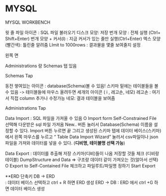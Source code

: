# MYSQL

MYSQL WORKBENCH

윗 줄
파일 아이콘 : SQL 파일 불러오기
디스크 모양: 저장 
번개 모양 : 전체 실행 (Ctrl+ Shift+Enter)
번개 모양 +  커서(I) : 지금 커서가 있는 줄만 실행(Ctrl+Enter)
엑스 모양(빨간색): 틀린줄 알려줌
LImit to 1000rows : 결과물을 몇줄 보여줄지 설정

왼쪽 면

Administrations 랑 Schemas 탭 있음

Schemas Tap
	
동전 쌓여있는 아이콘 : database(Schema)볼 수 있음!
스키마 밑에는 테이블들을 볼 수 있음
-> 테이블들에 마우스 올려두면
   세개의 아이콘 (  i , 레고손, 네모)
레고손 :  여기서 직접 column 추가나 수정가능
네모: 결과 테이블을 보여줌

Administrations Tap

Data Import 
: SQL 파일을 가져올 수 있음
O Import form  Self-Constrained File 선택해 다운받은 sql 파일 가져옴
New.. 버튼 눌러서 Database(Schema) 이름을 설정할 수 있다.
Import 버튼 누르면 끝
그리고 생성된 스키마 탭에 데이터 베이스(스키마)에서 왼쪽 마우스를 누르고
“ Table Data Import Wizard” 눌러서 csv파일이나 json 파일을 가져와 데이터를 넣을 수 있다. (**디비명, 테이블명 선택 가능**)

Data Export
: 데이터를 추출해 저장
스키마(디비)들이 나옴 
저장할 것들 체크 (디비랑 테이블)
DumpStructure and Data => 구조랑 데이터 같이 가져오는 것(알아서 선택)
O Export to Self-Contained File 체크하고
파일루트/파일명 정하기
Start Export 


**ERD 단축키
DB -> ERD  
: 데이터 베이스 선택하고 ctrl + R 하면 ERD 생성
ERD -> DB :   ERD 에서 ctrl +G 하면 데이터 베이스 생성

